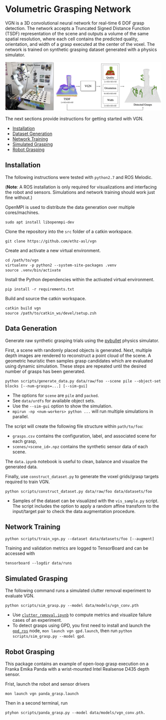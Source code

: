 # Volumetric Grasping Network

VGN is a 3D convolutional neural network for real-time 6 DOF grasp detection. The network accepts a Truncated Signed Distance Function (TSDF) representation of the scene and outputs a volume of the same spatial resolution, where each cell contains the predicted quality, orientation, and width of a grasp executed at the center of the voxel. The network is trained on synthetic grasping dataset generated with a physics simulator.

<!-- TODO insert citation -->

![](docs/overview.png)

The next sections provide instructions for getting started with VGN.

- [Installation](#installation)
- [Dataset Generation](#data-generation)
- [Network Training](#network-training)
- [Simulated Grasping](#simulated-grasping)
- [Robot Grasping](#robot-grasping)

## Installation

The following instructions were tested with `python2.7` and ROS Melodic.

(**Note**: A ROS installation is only required for visualizations and interfacing the robot and sensors. Simulations and network training should work just fine without.)

OpenMPI is used to distribute the data generation over multiple cores/machines.

```
sudo apt install libopenmpi-dev
```

Clone the repository into the `src` folder of a catkin workspace.

```
git clone https://github.com/ethz-asl/vgn
```

Create and activate a new virtual environment.

```
cd /path/to/vgn
virtualenv -p python2 --system-site-packages .venv
source .venv/bin/activate
```

Install the Python dependencies within the activated virtual environment.

```
pip install -r requirements.txt
```

Build and source the catkin workspace.

```
catkin build vgn
source /path/to/catkin_ws/devel/setup.zsh
```

<!-- TODO data download -->

## Data Generation

Generate raw synthetic grasping trials using the [pybullet](https://github.com/bulletphysics/bullet3) physics simulator.

First, a scene with randomly placed objects is generated. Next, multiple depth images are rendered to reconstruct a point cloud of the scene. A geometric heuristic then samples grasp candidates which are evaluated using dynamic simulation. These steps are repeated until the desired number of grasps has been generated.

```
python scripts/generate_data.py data/raw/foo --scene pile --object-set blocks [--num-grasps=...] [--sim-gui]
```

* The options for `scene` are `pile` and `packed`.
* See `data/urdfs` for available object sets.
* Use the `--sim-gui` option to show the simulation.
* `mpirun -np <num-workers> python ...` will run multiple simulations in parallel.

The script will create the following file structure within `path/to/foo`:

* `grasps.csv` contains the configuration, label, and associated scene for each grasp,
* `scenes/<scene_id>.npz` contains the synthetic sensor data of each scene.

The `data.ipynb` notebook is useful to clean, balance and visualize the generated data.

Finally, use `construct_dataset.py` to generate the voxel grids/grasp targets required to train VGN.

```
python scripts/construct_dataset.py data/raw/foo data/datasets/foo
```

* Samples of the dataset can be visualized with the `vis_sample.py` script. The script includes the option to apply a random affine transform to the input/target pair to check the data augmentation procedure.

## Network Training

```
python scripts/train_vgn.py --dataset data/datasets/foo [--augment]
```

Training and validation metrics are logged to TensorBoard and can be accessed with

```
tensorboard --logdir data/runs
```

## Simulated Grasping

The following command runs a simulated clutter removal experiment to evaluate VGN.

```
python scripts/sim_grasp.py --model data/models/vgn_conv.pth
```

* Use [`clutter_removal.ipynb`](notebooks/clutter_removal.ipynb) to compute metrics and visualize failure cases of an experiment.
* To detect grasps using GPD, you first need to install and launch the [`gpd_ros`](https://github.com/atenpas/gpd_ros) node, `mon launch vgn gpd.launch`, then run `python scripts/sim_grasp.py --model gpd`.

## Robot Grasping

This package contains an example of open-loop grasp execution on a Franka Emika Panda with a wrist-mounted Intel Realsense D435 depth sensor.

Frist, launch the robot and sensor drivers

```
mon launch vgn panda_grasp.launch
```

Then in a second terminal, run

```
ptyhon scripts/panda_grasp.py --model data/models/vgn_conv.pth.
```

